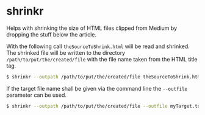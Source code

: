 # shrinkr

Helps with shrinking the size of HTML files clipped from Medium by dropping the stuff below the article.

With the following call `theSourceToShrink.html` will be read and shrinked. The shrinked file will be written to the directory `/path/to/put/the/created/file` with the file name taken from the HTML title tag.

``` sh
$ shrinkr --outpath /path/to/put/the/created/file theSourceToShrink.html
```

If the target file name shall be given via the command line the `--outfile` parameter can be used.
``` sh
$ shrinkr --outpath /path/to/put/the/created/file --outfile myTarget.txt theSourceToShrink.html
````

